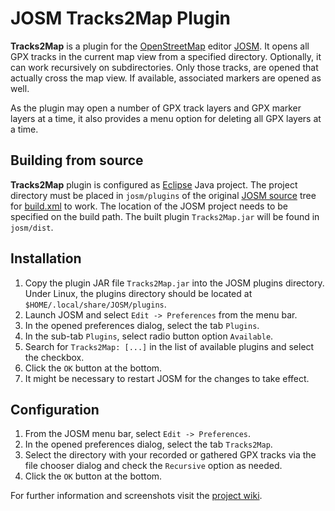# JOSM Tracks2Map Plugin
**Tracks2Map** is a plugin for the [OpenStreetMap](https://www.openstreetmap.org/) editor [JOSM](https://josm.openstreetmap.de/). It opens all GPX tracks in the current map view from a specified directory. Optionally, it can work recursively on subdirectories. Only those tracks, are opened that actually cross the map view. If available, associated markers are opened as well.

As the plugin may open a number of GPX track layers and GPX marker layers at a time, it also provides a menu option for deleting all GPX layers at a time.

## Building from source
**Tracks2Map** plugin is configured as <a href="https://www.eclipse.org/">Eclipse</a> Java project. The project directory must be placed in <code>josm/plugins</code> of the original <a href="https://josm.openstreetmap.de/svn/trunk">JOSM source</a> tree for <a href="https://github.com/hhtznr/JOSM-Tracks2Map-Plugin/blob/main/build.xml">build.xml</a> to work. The location of the JOSM project needs to be specified on the build path. The built plugin <code>Tracks2Map.jar</code> will be found in <code>josm/dist</code>.

## Installation
1. Copy the plugin JAR file `Tracks2Map.jar` into the JOSM plugins directory. Under Linux, the plugins directory should be located at `$HOME/.local/share/JOSM/plugins`.
2. Launch JOSM and select `Edit -> Preferences` from the menu bar.
3. In the opened preferences dialog, select the tab `Plugins`.
4. In the sub-tab `Plugins`, select radio button option `Available`.
5. Search for `Tracks2Map: [...]` in the list of available plugins and select the checkbox.
6. Click the `OK` button at the bottom.
7. It might be necessary to restart JOSM for the changes to take effect.

## Configuration
1. From the JOSM menu bar, select `Edit -> Preferences`.
2. In the opened preferences dialog, select the tab `Tracks2Map`.
3. Select the directory with your recorded or gathered GPX tracks via the file chooser dialog and check the `Recursive` option as needed.
4. Click the `OK` button at the bottom.

For further information and screenshots visit the <a href="https://github.com/hhtznr/JOSM-Elevation-Plugin/wiki">project wiki</a>.
